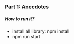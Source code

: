 <div>
<h3>Part 1: Anecdotes</h3>
<h5>How to run it?</h5>
<ul>
<li>install all library: npm install</li>
<li>npm run start</li>
</ul>
</div>